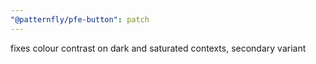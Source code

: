 ```yaml
---
"@patternfly/pfe-button": patch
---
```


fixes colour contrast on dark and saturated contexts, secondary variant
